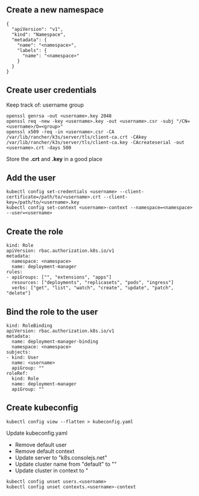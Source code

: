 
## Create a new namespace

```
{
  "apiVersion": "v1",
  "kind": "Namespace",
  "metadata": {
    "name": "<namespace>",
    "labels": {
      "name": "<namespace>"
    }
  }
}
```

## Create user credentials
Keep track of:
username
group

```
openssl genrsa -out <username>.key 2048
openssl req -new -key <username>.key -out <username>.csr -subj "/CN=<username>/O=<group>"
openssl x509 -req -in <username>.csr -CA /var/lib/rancher/k3s/server/tls/client-ca.crt -CAkey /var/lib/rancher/k3s/server/tls/client-ca.key -CAcreateserial -out <username>.crt -days 500
```

Store the **<username>.crt** and **<username>.key** in a good place

## Add the user

```
kubectl config set-credentials <username> --client-certificate=/path/to/<username>.crt --client-key=/path/to/<username>.key
kubectl config set-context <username>-context --namespace=<namespace> --user=<username>
```

## Create the role

```
kind: Role
apiVersion: rbac.authorization.k8s.io/v1
metadata:
  namespace: <namespace>
  name: deployment-manager
rules:
- apiGroups: ["", "extensions", "apps"]
  resources: ["deployments", "replicasets", "pods", "ingress"]
  verbs: ["get", "list", "watch", "create", "update", "patch", "delete"]
```

## Bind the role to the user

```
kind: RoleBinding
apiVersion: rbac.authorization.k8s.io/v1
metadata:
  name: deployment-manager-binding
  namespace: <namespace>
subjects:
- kind: User
  name: <username>
  apiGroup: ""
roleRef:
  kind: Role
  name: deployment-manager
  apiGroup: ""
```

## Create kubeconfig

```
kubectl config view --flatten > kubeconfig.yaml
```

Update kubeconfig.yaml
- Remove default user
- Remove default context
- Update server to "k8s.consolejs.net"
- Update cluster name from "default" to "<cluster-name>"
- Update cluster in context to "<cluster-name>

```
kubectl config unset users.<username>
kubectl config unset contexts.<username>-context
```